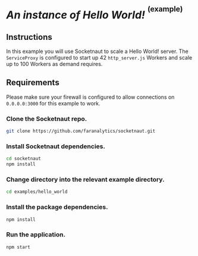# *An instance of Hello World!* <sup><sup>(example)</sup></sup>

## Instructions
In this example you will use Socketnaut to scale a Hello World! server.  The `ServiceProxy` is configured to start up 42 `http_server.js` Workers and scale up to 100 Workers as demand requires.

## Requirements
Please make sure your firewall is configured to allow connections on `0.0.0.0:3000` for this example to work.

### Clone the Socketnaut repo.
```bash
git clone https://github.com/faranalytics/socketnaut.git
```
### Install Socketnaut dependencies.
```bash
cd socketnaut
npm install
```
### Change directory into the relevant example directory.
```bash
cd examples/hello_world
```
### Install the package dependencies.
```bash
npm install
```
### Run the application.
```bash
npm start
```
